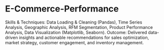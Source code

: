 # E-Commerce-Performance
Skills &amp; Techniques: Data Loading &amp; Cleaning (Pandas), Time Series Analysis, Geographic Analysis, RFM Segmentation, Product Performance Analysis, Data Visualization (Matplotlib, Seaborn). Outcome: Delivered data-driven insights and actionable recommendations for sales optimization, market strategy, customer engagement, and inventory management.
